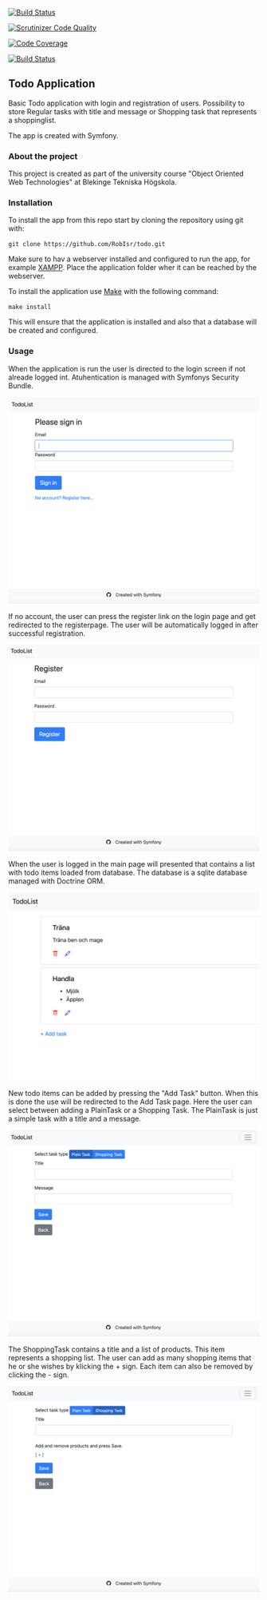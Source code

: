 [![Build Status](https://travis-ci.org/RobIsr/todo.svg?branch=main)](https://travis-ci.org/RobIsr/todo)

[![Scrutinizer Code Quality](https://scrutinizer-ci.com/g/RobIsr/todo/badges/quality-score.png?b=main)](https://scrutinizer-ci.com/g/RobIsr/todo/?branch=main)

[![Code Coverage](https://scrutinizer-ci.com/g/RobIsr/todo/badges/coverage.png?b=main)](https://scrutinizer-ci.com/g/RobIsr/todo/?branch=main)

[![Build Status](https://scrutinizer-ci.com/g/RobIsr/todo/badges/build.png?b=main)](https://scrutinizer-ci.com/g/RobIsr/todo/build-status/main)

## Todo Application

Basic Todo application with login and registration of users. Possibility to store Regular tasks with title and message or Shopping task that represents a shoppinglist.

The app is created with Symfony.

### About the project
This project is created as part of the university course "Object Oriented Web Technologies" at Blekinge Tekniska Högskola.

### Installation
To install the app from this repo start by cloning the repository using git with:

    git clone https://github.com/RobIsr/todo.git

Make sure to hav a webserver installed and configured to run the app, for example [XAMPP](https://www.apachefriends.org/index.html "XAMPP"). Place the application folder wher it can be reached by the webserver.

To install the application use [Make](https://www.gnu.org/software/make/ "Make") with the following command:

    make install

This will ensure that the application is installed and also that a database will be created and configured.

### Usage

When the application is run the user is directed to the login screen if not alreade logged int. Atuhentication is managed with Symfonys Security Bundle.
 
![Login Screen](./public/img/readme_img/login.png)

If no account, the user can press the register link on the login page and get redirected to the registerpage. The user will be automatically logged in after successful registration.

![Register Screen](./public/img/readme_img/register.png)

When the user is logged in the main page will presented that contains a list with todo items loaded from database. The database is a sqlite database managed with Doctrine ORM.

![Todo list screen](./public/img/readme_img/todo_list.png)

New todo items can be added by pressing the "Add Task" button. When this is done the use will be redirected to the Add Task page. Here the user can select between adding a PlainTask or a Shopping Task. The PlainTask is just a simple task with a title and a message.

![PlainTask Screen](./public/img/readme_img/plain_task.png)

The ShoppingTask contains a title and a list of products. This item represents a shopping list. The user can add as many shopping items that he or she wishes by klicking the + sign. Each item can also be removed by clicking the - sign.

![Shopping Task Screen](./public/img/readme_img/shopping_task.png)




